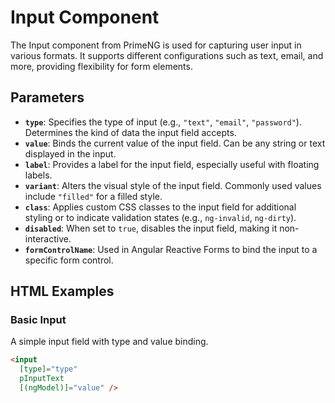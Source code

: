 # Input Component

The Input component from PrimeNG is used for capturing user input in various formats. It supports different configurations such as text, email, and more, providing flexibility for form elements.

## Parameters

- **`type`**: Specifies the type of input (e.g., `"text"`, `"email"`, `"password"`). Determines the kind of data the input field accepts.
- **`value`**: Binds the current value of the input field. Can be any string or text displayed in the input.
- **`label`**: Provides a label for the input field, especially useful with floating labels.
- **`variant`**: Alters the visual style of the input field. Commonly used values include `"filled"` for a filled style.
- **`class`**: Applies custom CSS classes to the input field for additional styling or to indicate validation states (e.g., `ng-invalid`, `ng-dirty`).
- **`disabled`**: When set to `true`, disables the input field, making it non-interactive.
- **`formControlName`**: Used in Angular Reactive Forms to bind the input to a specific form control.

## HTML Examples

### Basic Input

A simple input field with type and value binding.

```html
<input 
  [type]="type" 
  pInputText 
  [(ngModel)]="value" />
```